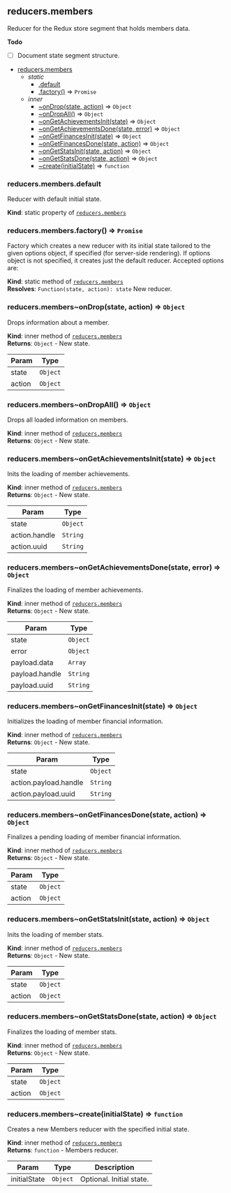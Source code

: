 <a name="module_reducers.members"></a>

## reducers.members
Reducer for the Redux store segment that holds members data.

**Todo**

- [ ] Document state segment structure.


* [reducers.members](#module_reducers.members)
    * _static_
        * [.default](#module_reducers.members.default)
        * [.factory()](#module_reducers.members.factory) ⇒ <code>Promise</code>
    * _inner_
        * [~onDrop(state, action)](#module_reducers.members..onDrop) ⇒ <code>Object</code>
        * [~onDropAll()](#module_reducers.members..onDropAll) ⇒ <code>Object</code>
        * [~onGetAchievementsInit(state)](#module_reducers.members..onGetAchievementsInit) ⇒ <code>Object</code>
        * [~onGetAchievementsDone(state, error)](#module_reducers.members..onGetAchievementsDone) ⇒ <code>Object</code>
        * [~onGetFinancesInit(state)](#module_reducers.members..onGetFinancesInit) ⇒ <code>Object</code>
        * [~onGetFinancesDone(state, action)](#module_reducers.members..onGetFinancesDone) ⇒ <code>Object</code>
        * [~onGetStatsInit(state, action)](#module_reducers.members..onGetStatsInit) ⇒ <code>Object</code>
        * [~onGetStatsDone(state, action)](#module_reducers.members..onGetStatsDone) ⇒ <code>Object</code>
        * [~create(initialState)](#module_reducers.members..create) ⇒ <code>function</code>

<a name="module_reducers.members.default"></a>

### reducers.members.default
Reducer with default initial state.

**Kind**: static property of [<code>reducers.members</code>](#module_reducers.members)  
<a name="module_reducers.members.factory"></a>

### reducers.members.factory() ⇒ <code>Promise</code>
Factory which creates a new reducer with its initial state tailored to the
given options object, if specified (for server-side rendering). If options
object is not specified, it creates just the default reducer. Accepted options are:

**Kind**: static method of [<code>reducers.members</code>](#module_reducers.members)  
**Resolves**: <code>Function(state, action): state</code> New reducer.  
<a name="module_reducers.members..onDrop"></a>

### reducers.members~onDrop(state, action) ⇒ <code>Object</code>
Drops information about a member.

**Kind**: inner method of [<code>reducers.members</code>](#module_reducers.members)  
**Returns**: <code>Object</code> - New state.  

| Param | Type |
| --- | --- |
| state | <code>Object</code> | 
| action | <code>Object</code> | 

<a name="module_reducers.members..onDropAll"></a>

### reducers.members~onDropAll() ⇒ <code>Object</code>
Drops all loaded information on members.

**Kind**: inner method of [<code>reducers.members</code>](#module_reducers.members)  
**Returns**: <code>Object</code> - New state.  
<a name="module_reducers.members..onGetAchievementsInit"></a>

### reducers.members~onGetAchievementsInit(state) ⇒ <code>Object</code>
Inits the loading of member achievements.

**Kind**: inner method of [<code>reducers.members</code>](#module_reducers.members)  
**Returns**: <code>Object</code> - New state.  

| Param | Type |
| --- | --- |
| state | <code>Object</code> | 
| action.handle | <code>String</code> | 
| action.uuid | <code>String</code> | 

<a name="module_reducers.members..onGetAchievementsDone"></a>

### reducers.members~onGetAchievementsDone(state, error) ⇒ <code>Object</code>
Finalizes the loading of member achievements.

**Kind**: inner method of [<code>reducers.members</code>](#module_reducers.members)  
**Returns**: <code>Object</code> - New state.  

| Param | Type |
| --- | --- |
| state | <code>Object</code> | 
| error | <code>Object</code> | 
| payload.data | <code>Array</code> | 
| payload.handle | <code>String</code> | 
| payload.uuid | <code>String</code> | 

<a name="module_reducers.members..onGetFinancesInit"></a>

### reducers.members~onGetFinancesInit(state) ⇒ <code>Object</code>
Initializes the loading of member financial information.

**Kind**: inner method of [<code>reducers.members</code>](#module_reducers.members)  
**Returns**: <code>Object</code> - New state.  

| Param | Type |
| --- | --- |
| state | <code>Object</code> | 
| action.payload.handle | <code>String</code> | 
| action.payload.uuid | <code>String</code> | 

<a name="module_reducers.members..onGetFinancesDone"></a>

### reducers.members~onGetFinancesDone(state, action) ⇒ <code>Object</code>
Finalizes a pending loading of member financial information.

**Kind**: inner method of [<code>reducers.members</code>](#module_reducers.members)  
**Returns**: <code>Object</code> - New state.  

| Param | Type |
| --- | --- |
| state | <code>Object</code> | 
| action | <code>Object</code> | 

<a name="module_reducers.members..onGetStatsInit"></a>

### reducers.members~onGetStatsInit(state, action) ⇒ <code>Object</code>
Inits the loading of member stats.

**Kind**: inner method of [<code>reducers.members</code>](#module_reducers.members)  
**Returns**: <code>Object</code> - New state.  

| Param | Type |
| --- | --- |
| state | <code>Object</code> | 
| action | <code>Object</code> | 

<a name="module_reducers.members..onGetStatsDone"></a>

### reducers.members~onGetStatsDone(state, action) ⇒ <code>Object</code>
Finalizes the loading of member stats.

**Kind**: inner method of [<code>reducers.members</code>](#module_reducers.members)  
**Returns**: <code>Object</code> - New state.  

| Param | Type |
| --- | --- |
| state | <code>Object</code> | 
| action | <code>Object</code> | 

<a name="module_reducers.members..create"></a>

### reducers.members~create(initialState) ⇒ <code>function</code>
Creates a new Members reducer with the specified initial state.

**Kind**: inner method of [<code>reducers.members</code>](#module_reducers.members)  
**Returns**: <code>function</code> - Members reducer.  

| Param | Type | Description |
| --- | --- | --- |
| initialState | <code>Object</code> | Optional. Initial state. |

